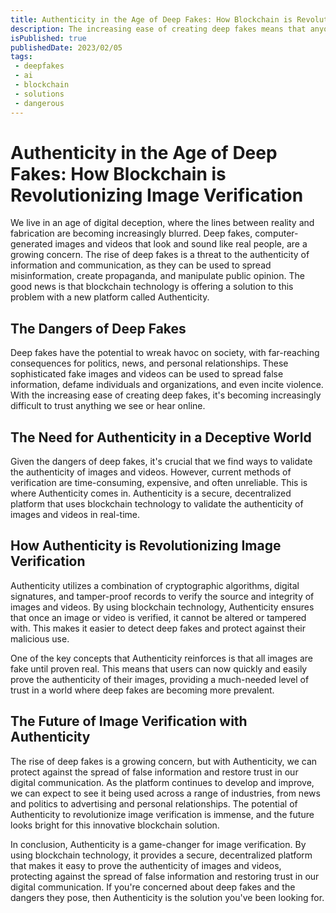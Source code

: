 ```yaml
---
title: Authenticity in the Age of Deep Fakes: How Blockchain is Revolutionizing Image Verification
description: The increasing ease of creating deep fakes means that anyone with a computer and internet access can create false content, making it difficult to trust anything we see or hear online.
isPublished: true
publishedDate: 2023/02/05
tags:
 - deepfakes
 - ai
 - blockchain
 - solutions
 - dangerous
---
```


# Authenticity in the Age of Deep Fakes: How Blockchain is Revolutionizing Image Verification
We live in an age of digital deception, where the lines between reality and fabrication are becoming increasingly blurred. Deep fakes, computer-generated images and videos that look and sound like real people, are a growing concern. The rise of deep fakes is a threat to the authenticity of information and communication, as they can be used to spread misinformation, create propaganda, and manipulate public opinion. The good news is that blockchain technology is offering a solution to this problem with a new platform called Authenticity.

## The Dangers of Deep Fakes
Deep fakes have the potential to wreak havoc on society, with far-reaching consequences for politics, news, and personal relationships. These sophisticated fake images and videos can be used to spread false information, defame individuals and organizations, and even incite violence. With the increasing ease of creating deep fakes, it's becoming increasingly difficult to trust anything we see or hear online.

## The Need for Authenticity in a Deceptive World
Given the dangers of deep fakes, it's crucial that we find ways to validate the authenticity of images and videos. However, current methods of verification are time-consuming, expensive, and often unreliable. This is where Authenticity comes in. Authenticity is a secure, decentralized platform that uses blockchain technology to validate the authenticity of images and videos in real-time.

## How Authenticity is Revolutionizing Image Verification
Authenticity utilizes a combination of cryptographic algorithms, digital signatures, and tamper-proof records to verify the source and integrity of images and videos. By using blockchain technology, Authenticity ensures that once an image or video is verified, it cannot be altered or tampered with. This makes it easier to detect deep fakes and protect against their malicious use.

One of the key concepts that Authenticity reinforces is that all images are fake until proven real. This means that users can now quickly and easily prove the authenticity of their images, providing a much-needed level of trust in a world where deep fakes are becoming more prevalent.

## The Future of Image Verification with Authenticity
The rise of deep fakes is a growing concern, but with Authenticity, we can protect against the spread of false information and restore trust in our digital communication. As the platform continues to develop and improve, we can expect to see it being used across a range of industries, from news and politics to advertising and personal relationships. The potential of Authenticity to revolutionize image verification is immense, and the future looks bright for this innovative blockchain solution.

In conclusion, Authenticity is a game-changer for image verification. By using blockchain technology, it provides a secure, decentralized platform that makes it easy to prove the authenticity of images and videos, protecting against the spread of false information and restoring trust in our digital communication. If you're concerned about deep fakes and the dangers they pose, then Authenticity is the solution you've been looking for.
